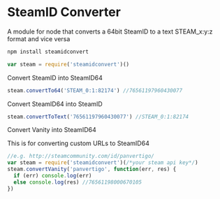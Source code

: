# SteamID Converter

A module for node that converts a 64bit SteamID to a text STEAM_x:y:z format and vice versa

```js
npm install steamidconvert
```

```js
var steam = require('steamidconvert')()
```

Convert SteamID into SteamID64

```js
steam.convertTo64('STEAM_0:1:82174') //76561197960430077
```

Convert SteamID64 into SteamID

```js
steam.convertToText('76561197960430077') //STEAM_0:1:82174 
```

Convert Vanity into SteamID64

This is for converting custom URLs to SteamID64
```js
//e.g. http://steamcommunity.com/id/panvertigo/
var steam = require('steamidconvert')(/*your steam api key*/)
steam.convertVanity('panvertigo', function(err, res) {
  if (err) console.log(err)
  else console.log(res) //76561198000670105
})
```